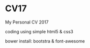 # CV17
My Personal CV 2017

coding using simple html5 & css3

bower install: bootstra & font-awesome
